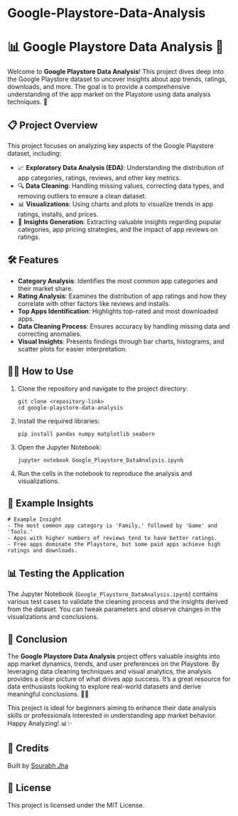 # Google-Playstore-Data-Analysis
<!DOCTYPE html>
<html lang="en">
<head>
    <meta charset="UTF-8">
    <meta name="viewport" content="width=device-width, initial-scale=1.0">
</head>
<body>
    <h1>📊 Google Playstore Data Analysis 📱</h1>
    <p>Welcome to <strong>Google Playstore Data Analysis</strong>! This project dives deep into the Google Playstore dataset to uncover insights about app trends, ratings, downloads, and more. The goal is to provide a comprehensive understanding of the app market on the Playstore using data analysis techniques. 🚀</p>
    <h2>📋 Project Overview</h2>
    <p>This project focuses on analyzing key aspects of the Google Playstore dataset, including:</p>
    <ul>
        <li>📈 <strong>Exploratory Data Analysis (EDA)</strong>: Understanding the distribution of app categories, ratings, reviews, and other key metrics.</li>
        <li>🔍 <strong>Data Cleaning</strong>: Handling missing values, correcting data types, and removing outliers to ensure a clean dataset.</li>
        <li>📊 <strong>Visualizations</strong>: Using charts and plots to visualize trends in app ratings, installs, and prices.</li>
        <li>🧠 <strong>Insights Generation</strong>: Extracting valuable insights regarding popular categories, app pricing strategies, and the impact of app reviews on ratings.</li>
    </ul>
    <h2>🛠️ Features</h2>
    <ul>
        <li><strong>Category Analysis</strong>: Identifies the most common app categories and their market share.</li>
        <li><strong>Rating Analysis</strong>: Examines the distribution of app ratings and how they correlate with other factors like reviews and installs.</li>
        <li><strong>Top Apps Identification</strong>: Highlights top-rated and most downloaded apps.</li>
        <li><strong>Data Cleaning Process</strong>: Ensures accuracy by handling missing data and correcting anomalies.</li>
        <li><strong>Visual Insights</strong>: Presents findings through bar charts, histograms, and scatter plots for easier interpretation.</li>
    </ul>
    <h2>🧑‍💻 How to Use</h2>
    <ol>
        <li>Clone the repository and navigate to the project directory:
            <pre><code>git clone &lt;repository-link&gt;
cd google-playstore-data-analysis</code></pre>
        </li>
        <li>Install the required libraries:
            <pre><code>pip install pandas numpy matplotlib seaborn</code></pre>
        </li>
        <li>Open the Jupyter Notebook:
            <pre><code>jupyter notebook Google_Playstore_DataAnalysis.ipynb</code></pre>
        </li>
        <li>Run the cells in the notebook to reproduce the analysis and visualizations.</li>
    </ol>
    <h2>🚀 Example Insights</h2>
    <pre><code># Example Insight
- The most common app category is 'Family,' followed by 'Game' and 'Tools.'
- Apps with higher numbers of reviews tend to have better ratings.
- Free apps dominate the Playstore, but some paid apps achieve high ratings and downloads.</code></pre>
    <h2>📊 Testing the Application</h2>
    <p>The Jupyter Notebook (<code>Google_Playstore_DataAnalysis.ipynb</code>) contains various test cases to validate the cleaning process and the insights derived from the dataset. You can tweak parameters and observe changes in the visualizations and conclusions.</p>
    <h2>📌 Conclusion</h2>
    <p>The <strong>Google Playstore Data Analysis</strong> project offers valuable insights into app market dynamics, trends, and user preferences on the Playstore. By leveraging data cleaning techniques and visual analytics, the analysis provides a clear picture of what drives app success. It’s a great resource for data enthusiasts looking to explore real-world datasets and derive meaningful conclusions. 📲💡</p>
    <p>This project is ideal for beginners aiming to enhance their data analysis skills or professionals interested in understanding app market behavior. Happy Analyzing! 📊✨</p>
    <h2>👥 Credits</h2>
    <p>Built by <a href="https://github.com/100rabhhh">Sourabh Jha</a></p>
    <h2>📄 License</h2>
    <p>This project is licensed under the MIT License.</p>
</body>
</html>
